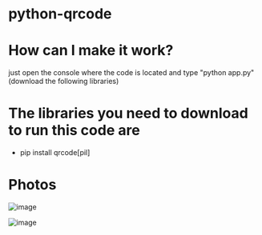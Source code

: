# python-qrcode


# How can I make it work?

just open the console where the code is located and type "python app.py" 
(download the following libraries)

# The libraries you need to download to run this code are
- pip install qrcode[pil]

# Photos


![image](https://github.com/ayd1ndemirci/python-qrcode/assets/128159204/dce86a72-624e-4df7-8a97-cf6fef60fad0)


![image](https://github.com/ayd1ndemirci/python-qrcode/assets/128159204/0406cb50-22c2-4403-97bc-d9d11fdc3aba)
